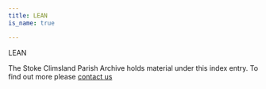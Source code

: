 ```yaml
---
title: LEAN
is_name: true

---
```


LEAN


The Stoke Climsland Parish Archive holds material under this index entry. To find out more please [contact us](/contact/)
